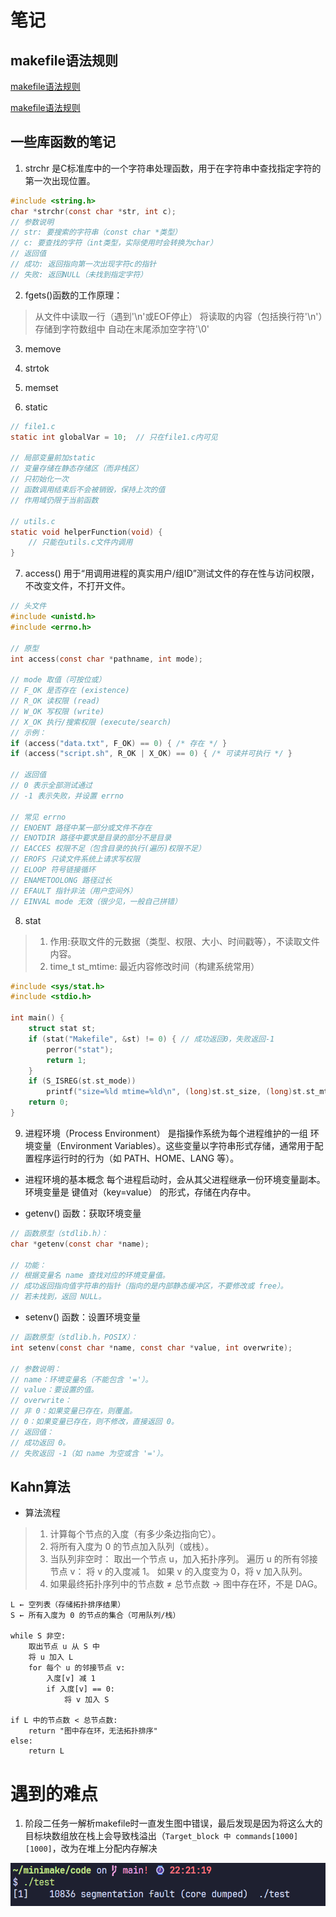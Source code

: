 # 笔记

## makefile语法规则
[makefile语法规则](https://www.bilibili.com/video/BV1tyWWeeEpp/?spm_id_from=333.337.search-card.all.click&vd_source=34d0f8835a0912d9914f5e0c76e83fd1)

[makefile语法规则](./makefile语法规则.md)

## 一些库函数的笔记
1. strchr 是C标准库中的一个字符串处理函数，用于在字符串中查找指定字符的第一次出现位置。

~~~c
#include <string.h>
char *strchr(const char *str, int c);
// 参数说明
// str: 要搜索的字符串（const char *类型）
// c: 要查找的字符（int类型，实际使用时会转换为char）
// 返回值
// 成功: 返回指向第一次出现字符c的指针
// 失败: 返回NULL（未找到指定字符）
~~~

2. fgets()函数的工作原理：

>从文件中读取一行（遇到'\n'或EOF停止）
将读取的内容（包括换行符'\n'）存储到字符数组中
自动在末尾添加空字符'\0'

3. memove

4. strtok

5. memset

6. static

~~~C
// file1.c
static int globalVar = 10;  // 只在file1.c内可见

// 局部变量前加static
// 变量存储在静态存储区（而非栈区）
// 只初始化一次
// 函数调用结束后不会被销毁，保持上次的值
// 作用域仍限于当前函数

// utils.c
static void helperFunction(void) {
    // 只能在utils.c文件内调用
}
~~~

7. access() 用于“用调用进程的真实用户/组ID”测试文件的存在性与访问权限，不改变文件，不打开文件。

~~~C
// 头文件
#include <unistd.h>
#include <errno.h>

// 原型
int access(const char *pathname, int mode);

// mode 取值（可按位或）
// F_OK 是否存在 (existence)
// R_OK 读权限 (read)
// W_OK 写权限 (write)
// X_OK 执行/搜索权限 (execute/search)
// 示例：
if (access("data.txt", F_OK) == 0) { /* 存在 */ }
if (access("script.sh", R_OK | X_OK) == 0) { /* 可读并可执行 */ }

// 返回值
// 0 表示全部测试通过
// -1 表示失败，并设置 errno

// 常见 errno
// ENOENT 路径中某一部分或文件不存在
// ENOTDIR 路径中要求是目录的部分不是目录
// EACCES 权限不足（包含目录的执行(遍历)权限不足）
// EROFS 只读文件系统上请求写权限
// ELOOP 符号链接循环
// ENAMETOOLONG 路径过长
// EFAULT 指针非法（用户空间外）
// EINVAL mode 无效（很少见，一般自己拼错）
~~~

8. stat

> 1. 作用:获取文件的元数据（类型、权限、大小、时间戳等），不读取文件内容。
> 2. time_t st_mtime: 最近内容修改时间（构建系统常用）

~~~C
#include <sys/stat.h>
#include <stdio.h>

int main() {
    struct stat st;
    if (stat("Makefile", &st) != 0) { // 成功返回0，失败返回-1
        perror("stat");
        return 1;
    }
    if (S_ISREG(st.st_mode))
        printf("size=%ld mtime=%ld\n", (long)st.st_size, (long)st.st_mtime);
    return 0;
}
~~~

9. 进程环境（Process Environment） 是指操作系统为每个进程维护的一组 环境变量（Environment Variables）。这些变量以字符串形式存储，通常用于配置程序运行时的行为（如 PATH、HOME、LANG 等）。

- 进程环境的基本概念
每个进程启动时，会从其父进程继承一份环境变量副本。
环境变量是 键值对（key=value） 的形式，存储在内存中。

- getenv() 函数：获取环境变量

~~~C
// 函数原型（stdlib.h）：
char *getenv(const char *name);

// 功能：
// 根据变量名 name 查找对应的环境变量值。
// 成功返回指向值字符串的指针（指向的是内部静态缓冲区，不要修改或 free）。
// 若未找到，返回 NULL。
~~~

- setenv() 函数：设置环境变量

~~~C
// 函数原型（stdlib.h，POSIX）：
int setenv(const char *name, const char *value, int overwrite);

// 参数说明：
// name：环境变量名（不能包含 '='）。
// value：要设置的值。
// overwrite：
// 非 0：如果变量已存在，则覆盖。
// 0：如果变量已存在，则不修改，直接返回 0。
// 返回值：
// 成功返回 0。
// 失败返回 -1（如 name 为空或含 '='）。
~~~

## Kahn算法

- 算法流程

> 1. 计算每个节点的入度（有多少条边指向它）。
> 2. 将所有入度为 0 的节点加入队列（或栈）。
> 3. 当队列非空时：
取出一个节点 u，加入拓扑序列。
遍历 u 的所有邻接节点 v：
将 v 的入度减 1。
如果 v 的入度变为 0，将 v 加入队列。
> 4. 如果最终拓扑序列中的节点数 ≠ 总节点数 → 图中存在环，不是 DAG。

~~~
L ← 空列表（存储拓扑排序结果）
S ← 所有入度为 0 的节点的集合（可用队列/栈）

while S 非空:
    取出节点 u 从 S 中
    将 u 加入 L
    for 每个 u 的邻接节点 v:
        入度[v] 减 1
        if 入度[v] == 0:
            将 v 加入 S

if L 中的节点数 < 总节点数:
    return "图中存在环，无法拓扑排序"
else:
    return L
~~~

# 遇到的难点

1. 阶段二任务一解析makefile时一直发生图中错误，最后发现是因为将这么大的目标块数组放在栈上会导致栈溢出（`Target_block 中 commands[1000][1000]`，改为在堆上分配内存解决

![报错](./image/1.png)